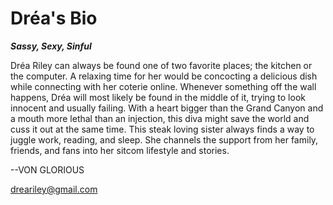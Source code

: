 # Dr&eacute;a's Bio
___Sassy, Sexy, Sinful___

Dr&eacute;a Riley can always be found one of two favorite places; the kitchen or the computer.  A relaxing time for her would be concocting a delicious dish while connecting with her coterie online.    Whenever something off the wall happens, Dr&eacute;a will most likely be found in the middle of it, trying to look innocent and usually failing.   With a heart bigger than the Grand Canyon and a mouth more lethal than an injection, this diva might save the world and cuss it out at the same time.  This steak loving sister always finds a way to juggle work, reading, and sleep.   She channels the support from her family, friends, and fans into her sitcom lifestyle and stories.

--VON  GLORIOUS

<dreariley@gmail.com>
